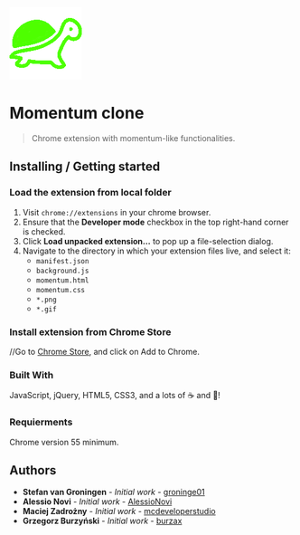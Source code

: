 ![Logo of the project](./icons/128.png)

# Momentum clone

> Chrome extension with momentum-like functionalities.


## Installing / Getting started

### Load the extension from local folder
 1. Visit `chrome://extensions` in your chrome browser.
 2. Ensure that the **Developer mode** checkbox in the top right-hand corner is checked.
 3. Click **Load unpacked extension…** to pop up a file-selection dialog. 
 4. Navigate to the directory in which your extension files live, and select it:
 	* `manifest.json`
 	* `background.js`
 	* `momentum.html`
 	* `momentum.css`
 	* `*.png`
 	* `*.gif`
 
### Install extension from Chrome Store
//Go to [Chrome Store](http://localhost), and click on Add to Chrome.


### Built With

JavaScript, jQuery, HTML5, CSS3, and a lots of :coffee: and :musical_note:!

### Requierments

Chrome version 55 minimum.

## Authors

* **Stefan van Groningen** - *Initial work* - [groninge01](https://github.com/groninge01)
* **Alessio Novi** - *Initial work* - [AlessioNovi](https://github.com/AlessioNovi)
* **Maciej Zadrożny** - *Initial work* - [mcdeveloperstudio](https://github.com/mcdeveloperstudio)
* **Grzegorz Burzyński** - *Initial work* - [burzax](https://github.com/burzax)


